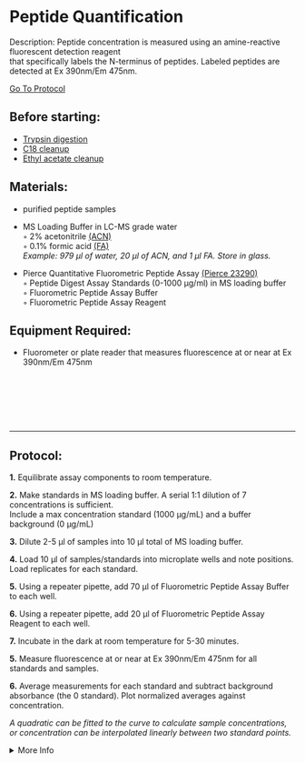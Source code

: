 Peptide Quantification
================================================================================
Description: Peptide concentration is measured using an amine-reactive fluorescent detection reagent<br/>
that specifically labels the N-terminus of peptides. Labeled peptides are detected at Ex 390nm/Em 475nm.

[Go To Protocol](#protocol)

Before starting:
--------------------------------------------------------------------------------
* [Trypsin digestion](./On-Bead-Digestion)
* [C18 cleanup](./C18-Column-Cleanup)
* [Ethyl acetate cleanup](./Ethyl-Acetate-Cleanup.md)

Materials:
--------------------------------------------------------------------------------
  * purified peptide samples
  * MS Loading Buffer in LC-MS grade water  
    ◦ 2% acetonitrile [(ACN)](https://www.fishersci.com/shop/products/pierce-acetonitrile-acn-lc-ms-grade-3/PI85188)  
    ◦ 0.1% formic acid [(FA)](https://www.fishersci.ca/shop/products/formic-acid-optima-lc-ms-grade-fisher-chemical-5/p-3795381)  
  _Example: 979 µl of water, 20 µl of ACN, and 1 µl FA. Store in glass._
  
  * Pierce Quantitative Fluorometric Peptide Assay [(Pierce 23290)](https://www.fishersci.com/shop/products/thermo-scientific-pierce-quantitative-fluorometric-peptide-assay-kit-1/PI23290)  
    ◦ Peptide Digest Assay Standards (0-1000 µg/ml) in MS loading buffer  
    ◦ Fluorometric Peptide Assay Buffer  
    ◦ Fluorometric Peptide Assay Reagent  
  
  
Equipment Required:
--------------------------------------------------------------------------------
  
  * Fluorometer or plate reader that measures fluorescence at or near at Ex 390nm/Em 475nm

<br/><br/><br/><br/><br/>

<!-- Use <br/> to fill in first page -->

___
Protocol:
--------------------------------------------------------------------------------

**1.** Equilibrate assay components to room temperature.

**2.** Make standards in MS loading buffer. A serial 1:1 dilution of 7 concentrations is sufficient.<br/>
Include a max concentration standard (1000 µg/mL) and a buffer background (0 µg/mL) 
  
**3.** Dilute 2-5 µl of samples into 10 µl total of MS loading buffer.

**4.** Load 10 µl of samples/standards into microplate wells and note positions.<br/>
Load replicates for each standard.

**5.** Using a repeater pipette, add 70 µl of Fluorometric Peptide Assay Buffer to each well.

**6.** Using a repeater pipette, add 20 µl of Fluorometric Peptide Assay Reagent to each well.

**7.** Incubate in the dark at room temperature for 5-30 minutes.

**5.** Measure fluorescence at or near at Ex 390nm/Em 475nm for all standards and samples.

**6.** Average measurements for each standard and subtract background absorbance (the 0 standard). Plot normalized averages against concentration.

  *A quadratic can be fitted to the curve to calculate sample concentrations, or concentration can be interpolated linearly between two standard points.* 

<!-- The text below creates dropdown lists for links to next steps or hyperlinks -->

<details>
  <summary>More Info</summary>
  
  <a href="https://assets.fishersci.com/TFS-Assets/LSG/manuals/23290_quantpeptide_fluor_UG.pdf">
Pierce Quantitative Fluorometric Peptide Assay</a>  

</details>

